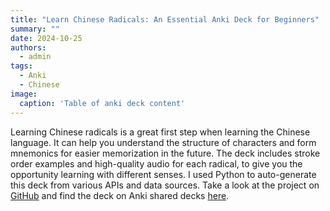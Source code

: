 ```yaml
---
title: "Learn Chinese Radicals: An Essential Anki Deck for Beginners"
summary: ""
date: 2024-10-25
authors:
  - admin
tags:
  - Anki
  - Chinese
image:
  caption: 'Table of anki deck content'
---
```



Learning Chinese radicals is a great first step when learning the Chinese language. It can help you understand the structure of characters and form mnemonics for easier memorization in the future. The deck includes stroke order examples and high-quality audio for each radical, to give you the opportunity learning with different senses. I used Python to auto-generate this deck from various APIs and data sources. Take a look at the project on [GitHub](https://github.com/jay-pee/Anki-Chinese-Radicals-Deck-Plus) and find the deck on Anki shared decks [here](https://ankiweb.net/shared/info/1732259414).